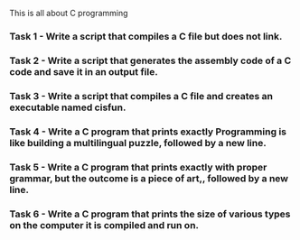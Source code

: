 This is all about C programming
### Task 1 - Write a script that compiles a C file but does not link.
### Task 2 - Write a script that generates the assembly code of a C code and save it in an output file.
### Task 3 - Write a script that compiles a C file and creates an executable named cisfun.
### Task 4 - Write a C program that prints exactly Programming is like building a multilingual puzzle, followed by a new line.


### Task 5 - Write a C program that prints exactly with proper grammar, but the outcome is a piece of art,, followed by a new line.
### Task 6 - Write a C program that prints the size of various types on the computer it is compiled and run on.
